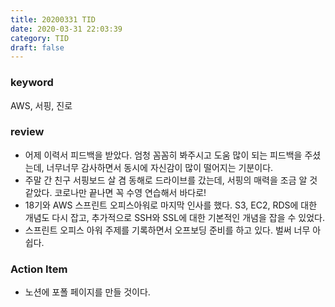 ```yaml
---
title: 20200331 TID
date: 2020-03-31 22:03:39
category: TID
draft: false
---
```


### keyword

AWS, 서핑, 진로

### review

- 어제 이력서 피드백을 받았다. 엄청 꼼꼼히 봐주시고 도움 많이 되는 피드백을 주셨는데, 너무너무 감사하면서 동시에 자신감이 많이 떨어지는 기분이다.
- 주말 간 친구 서핑보드 살 겸 동해로 드라이브를 갔는데, 서핑의 매력을 조금 알 것 같았다. 코로나만 끝나면 꼭 수영 연습해서 바다로!
- 18기와 AWS 스프린트 오피스아워로 마지막 인사를 했다. S3, EC2, RDS에 대한 개념도 다시 잡고, 추가적으로 SSH와 SSL에 대한 기본적인 개념을 잡을 수 있었다.
- 스프린트 오피스 아워 주제를 기록하면서 오프보딩 준비를 하고 있다. 벌써 너무 아쉽다.

### Action Item

- 노션에 포폴 페이지를 만들 것이다.
